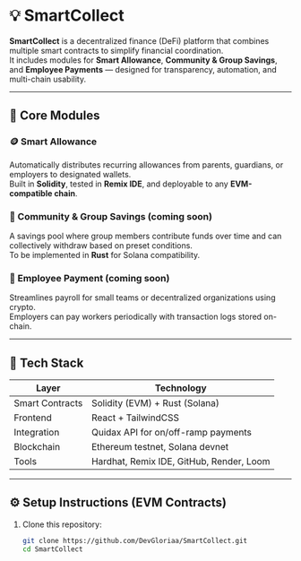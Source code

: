 # 💡 SmartCollect

**SmartCollect** is a decentralized finance (DeFi) platform that combines multiple smart contracts to simplify financial coordination.  
It includes modules for **Smart Allowance**, **Community & Group Savings**, and **Employee Payments** — designed for transparency, automation, and multi-chain usability.

---

## 🧱 Core Modules

### 🪙 Smart Allowance
Automatically distributes recurring allowances from parents, guardians, or employers to designated wallets.  
Built in **Solidity**, tested in **Remix IDE**, and deployable to any **EVM-compatible chain**.

### 👥 Community & Group Savings (coming soon)
A savings pool where group members contribute funds over time and can collectively withdraw based on preset conditions.  
To be implemented in **Rust** for Solana compatibility.

### 💼 Employee Payment (coming soon)
Streamlines payroll for small teams or decentralized organizations using crypto.  
Employers can pay workers periodically with transaction logs stored on-chain.

---

## 🧰 Tech Stack

| Layer | Technology |
|-------|-------------|
| Smart Contracts | Solidity (EVM) + Rust (Solana) |
| Frontend | React + TailwindCSS |
| Integration | Quidax API for on/off-ramp payments |
| Blockchain | Ethereum testnet, Solana devnet |
| Tools | Hardhat, Remix IDE, GitHub, Render, Loom |

---

## ⚙️ Setup Instructions (EVM Contracts)

1. Clone this repository:
   ```bash
   git clone https://github.com/DevGloriaa/SmartCollect.git
   cd SmartCollect
